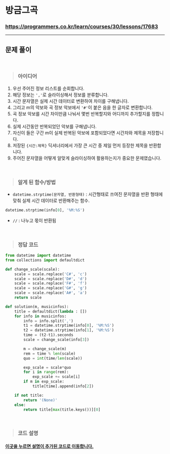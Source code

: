 # 방금그곡

### https://programmers.co.kr/learn/courses/30/lessons/17683

<hr>

## 문제 풀이

<br>

> ### 아이디어
1. 우선 주어진 정보 리스트를 순회합니다.
2. 해당 정보는 `','`로 슬라이싱해서 정보를 분류합니다.
3. 시간 문자열은 실제 시간 데이터로 변환하여 차이를 구해냅니다.
4. 그리고 m의 악보와 곡 정보 악보에서 `'#'`이 붙은 음을 한 글자로 변환합니다. 
5. 곡 정보 악보를 시간 차이만큼 나눠서 몇번 반복할지와 어디까지 추가할지를 정합니다.
6. 실제 시간동안 반복되었던 악보를 구해냅니다.
7. 자신이 들은 구간 m이 실제 반복된 악보에 포함되었다면 시간차와 제목을 저장합니다.
8. 저장된 `{시간:제목}` 딕셔너리에서 가장 큰 시간 중 제일 먼저 등장한 제목을 반환합니다.
9. 주어진 문자열을 어떻게 알맞게 슬라이싱하여 활용하는지가 중요한 문제였습니다.

<br>

> ### 알게 된 함수/방법
- `datetime.strptime(문자열, 반환형태)` : 시간형태로 쓰여진 문자열을 반환 형태에 맞춰 실제 시간 데이터로 반환해주는 함수.
```python
datetime.strptime(info[0], '%M:%S')
```
- `//` : 나누고 몫이 반환됨
    
<br>

> ### 정답 코드
```python
from datetime import datetime
from collections import defaultdict

def change_scale(scale):
    scale = scale.replace('C#', 'c')
    scale = scale.replace('D#', 'd')
    scale = scale.replace('F#', 'f')
    scale = scale.replace('G#', 'g')
    scale = scale.replace('A#', 'a')
    return scale

def solution(m, musicinfos):
    title = defaultdict(lambda : [])
    for info in musicinfos:
        info = info.split(',')
        t1 = datetime.strptime(info[0], '%M:%S')
        t2 = datetime.strptime(info[1], '%M:%S')
        time = (t2-t1).seconds
        scale = change_scale(info[3])

        m = change_scale(m)
        rem = time % len(scale)
        quo = int(time/len(scale))

        exp_scale = scale*quo
        for i in range(rem):
            exp_scale += scale[i]
        if m in exp_scale:
            title[time].append(info[2]) 

    if not title:
        return '(None)'
    else:
        return title[max(title.keys())][0]
```

<br>

> ### 코드 설명
<h4><a href="../pyCode/21-1 방금그곡.py">이곳을 누르면 설명이 추가된 코드로 이동합니다.</a></h4>
